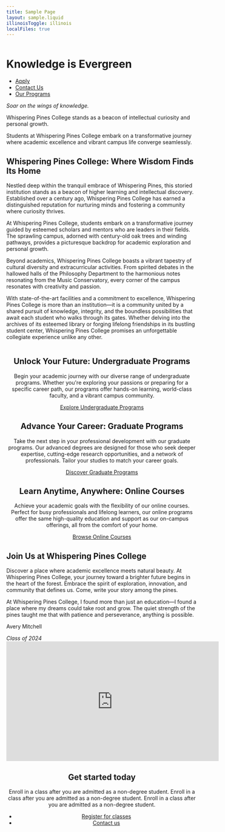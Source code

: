```yaml
---
title: Sample Page
layout: sample.liquid
illinoisToggle: illinois
localFiles: true
---
```


<ilw-hero shadow="true" width="full">
  <img src="/img/header_image.png" alt="" slot="background">
  <h1>Knowledge is Evergreen</h1>
  <ul class="ilw-buttons">
    <li><a href="#" class="ilw-theme-white">Apply</a></li>
    <li><a href="#" class="ilw-theme-white">Contact Us</a></li>
    <li><a href="#" class="ilw-theme-white">Our Programs</a></li>
  </ul>
</ilw-hero>

<ilw-content mode="introduction" theme="blue" width="full" padding="50px">
  <p><em>Soar on the wings of knowledge.</em></p>

  <p>Whispering Pines College stands as a beacon of intellectual curiosity and personal growth.</p>

  <p>Students at Whispering Pines College embark on a transformative journey where academic excellence and vibrant campus life converge seamlessly</a>.</p>
</ilw-content>

<h2>Whispering Pines College: Where Wisdom Finds Its Home</h2>

<p>Nestled deep within the tranquil embrace of Whispering Pines, this storied institution stands as a beacon of higher learning and intellectual discovery. Established over a century ago, Whispering Pines College has earned a distinguished reputation for nurturing minds and fostering a community where curiosity thrives.</p>

<p>At Whispering Pines College, students embark on a transformative journey guided by esteemed scholars and mentors who are leaders in their fields. The sprawling campus, adorned with century-old oak trees and winding pathways, provides a picturesque backdrop for academic exploration and personal growth.</p>

<p>Beyond academics, Whispering Pines College boasts a vibrant tapestry of cultural diversity and extracurricular activities. From spirited debates in the hallowed halls of the Philosophy Department to the harmonious notes resonating from the Music Conservatory, every corner of the campus resonates with creativity and passion.</p>

<p>With state-of-the-art facilities and a commitment to excellence, Whispering Pines College is more than an institution—it is a community united by a shared pursuit of knowledge, integrity, and the boundless possibilities that await each student who walks through its gates. Whether delving into the archives of its esteemed library or forging lifelong friendships in its bustling student center, Whispering Pines College promises an unforgettable collegiate experience unlike any other.</p>

<ilw-columns gap="20px">
    <ilw-card align="center">
        <img src="/img/card1.webp" alt="" slot="image">
        <h2>Unlock Your Future: Undergraduate Programs</h2>
        <p>Begin your academic journey with our diverse range of undergraduate programs. Whether you're exploring your passions or preparing for a specific career path, our programs offer hands-on learning, world-class faculty, and a vibrant campus community.</p>
        <div slot="footer"><a href="#" class="ilw-button">Explore Undergraduate Programs</a></div>
    </ilw-card>
    <ilw-card align="center">
        <img src="/img/card2.webp" alt="" slot="image">
        <h2>Advance Your Career: Graduate Programs</h2>
        <p>Take the next step in your professional development with our graduate programs. Our advanced degrees are designed for those who seek deeper expertise, cutting-edge research opportunities, and a network of professionals. Tailor your studies to match your career goals.</p>
        <div slot="footer"><a href="#" class="ilw-button">Discover Graduate Programs</a></div>
    </ilw-card>
    <ilw-card align="center">
        <img src="/img/card3.webp" alt="" slot="image">
        <h2>Learn Anytime, Anywhere: Online Courses</h2>
        <p>Achieve your academic goals with the flexibility of our online courses. Perfect for busy professionals and lifelong learners, our online programs offer the same high-quality education and support as our on-campus offerings, all from the comfort of your home.</p>
        <div slot="footer"><a href="#" class="ilw-button">Browse Online Courses</a></div>
    </ilw-card>
</ilw-columns>

<ilw-columns gap="20px" theme="blue" width="auto" padding="0">
    <div class="ilw-image-cover-bottom"><img src="/img/feature.webp" alt=""></div>
    <ilw-content theme="blue">
        <h2>Join Us at Whispering Pines College</h2>
        <p>Discover a place where academic excellence meets natural beauty. At Whispering Pines College, your journey toward a brighter future begins in the heart of the forest. Embrace the spirit of exploration, innovation, and community that defines us. Come, write your story among the pines.</p>
    </ilw-content>
</ilw-columns>

<ilw-columns mode="2x1" gap="20px" width="full" padding="50px">
    <ilw-quote>
        <p slot="content">At Whispering Pines College, I found more than just an education—I found a place where my dreams could take root and grow. The quiet strength of the pines taught me that with patience and perseverance, anything is possible.</p>
        <p slot="author">Avery Mitchell</p>
        <cite slot="source">Class of 2024</cite>
    </ilw-quote>
    <ilw-video>
       <iframe width="560" height="315"
           src="https://www.youtube-nocookie.com/embed/pW8cNXyAqyI?si=X9643WrgKwDm0BTw"
           title="Progress isn't Quiet at Illinois" frameborder="0"
           allow="accelerometer; autoplay; clipboard-write; encrypted-media; gyroscope; picture-in-picture; web-share"
           referrerpolicy="strict-origin-when-cross-origin" allowfullscreen></iframe>
    </ilw-video>
</ilw-columns>

<ilw-call-to-action theme="blue-gradient" align="center">
<img src="https://cdn.brand.illinois.edu/icons/line/white/faq.svg" alt="" slot="icon">
<div>
<h2>Get started today</h2>
<p>Enroll in a class after you are admitted as a non-degree student. Enroll in a class after you are admitted as a non-degree student. Enroll in a class after you are admitted as a non-degree student.</p>
<ul class="ilw-buttons">
<li><a href="#">Register <span class="ilw-sr-only">for classes</span></a></li>
<li><a href="#">Contact us</a></li>
</ul>
</div>
</ilw-call-to-action>

<div role="presentation" style="padding: 0 0 50px 0; margin: 0; background-color: transparent; visibility: hidden;"></div>
